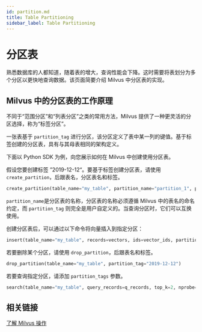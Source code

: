 ```yaml
---
id: partition.md
title: Table Partitioning
sidebar_label: Table Partitioning
---
```


# 分区表

熟悉数据库的人都知道，随着表的增大，查询性能会下降。这时需要将表划分为多个分区以更快地查询数据。该页面简要介绍 Milvus 中分区表的实现。

## Milvus 中的分区表的工作原理

不同于“范围分区”和“列表分区”之类的常用方法，Milvus 提供了一种更灵活的分区选择，称为“标签分区”。

一张表基于 `partition_tag` 进行分区，该分区定义了表中某一列的键值。基于标签创建的分区表，具有与其母表相同的架构定义。

下面以 Python SDK 为例，向您展示如何在 Milvus 中创建使用分区表。

假设您要创建标签 ”2019-12-12“。要基于标签创建分区表，请使用`create_partition`，后跟表名，分区表名和标签。

```python
create_partition(table_name="my_table", partition_name="partition_1", partition_tag="2019-11-11")
```

`partition_name`是分区表的名称，分区表的名称必须遵循 Milvus 中的表名的命名约定，而 `partition_tag` 则完全是用户自定义的。当查询分区时，它们可以互换使用。

创建分区表后，可以通过以下命令将向量插入到指定分区：

```python
insert(table_name="my_table", records=vectors, ids=vector_ids, partition_tag ="2019-12-12")
```

若要删除某个分区，请使用 `drop_partition`，后跟表名和标签。

```python
drop_partition(table_name="my_table", partition_tag="2019-12-12")
```

若要查询指定分区，请添加 `partition_tags` 参数。

```python
search(table_name="my_table", query_records=q_records, top_k=2, nprobe=16, partition_tags=["2019-12-12"])
```

## 相关链接

[了解 Milvus 操作](../userguide/milvus_operation.md)

